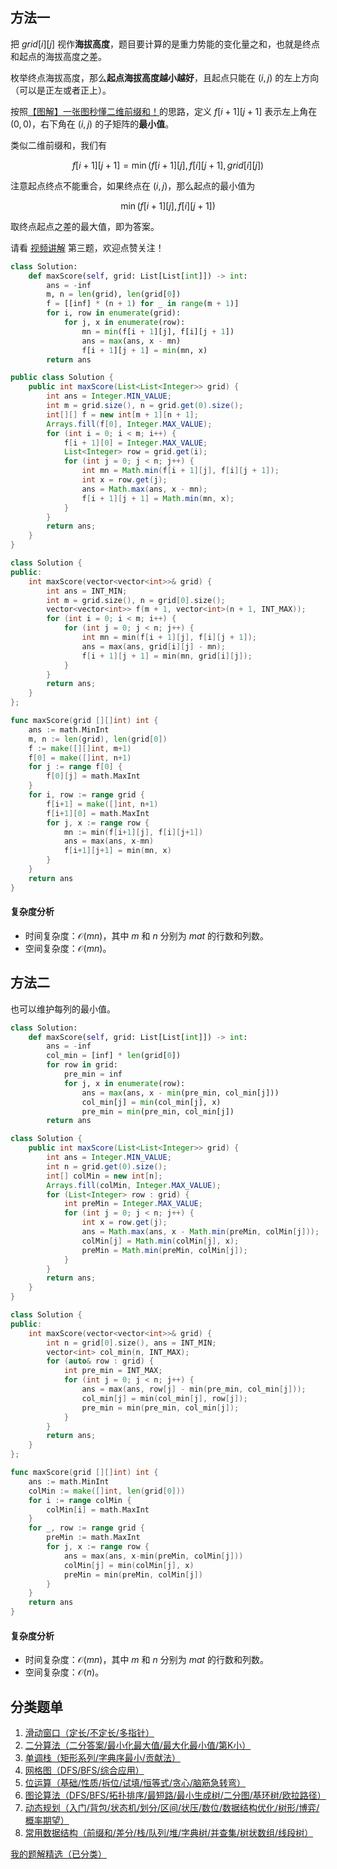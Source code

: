 ## 方法一

把 $\textit{grid}[i][j]$ 视作**海拔高度**，题目要计算的是重力势能的变化量之和，也就是终点和起点的海拔高度之差。

枚举终点海拔高度，那么**起点海拔高度越小越好**，且起点只能在 $(i,j)$ 的左上方向（可以是正左或者正上）。

按照[【图解】一张图秒懂二维前缀和！](https://leetcode.cn/problems/range-sum-query-2d-immutable/solution/tu-jie-yi-zhang-tu-miao-dong-er-wei-qian-84qp/)的思路，定义 $f[i+1][j+1]$ 表示左上角在 $(0,0)$，右下角在 $(i,j)$ 的子矩阵的**最小值**。

类似二维前缀和，我们有

$$
f[i+1][j+1] = \min(f[i+1][j],f[i][j+1], \textit{grid}[i][j])
$$

注意起点终点不能重合，如果终点在 $(i,j)$，那么起点的最小值为

$$
\min(f[i+1][j],f[i][j+1])
$$

取终点起点之差的最大值，即为答案。

请看 [视频讲解](https://www.bilibili.com/video/BV1bx4y1i7rP/) 第三题，欢迎点赞关注！

```py [sol-Python3]
class Solution:
    def maxScore(self, grid: List[List[int]]) -> int:
        ans = -inf
        m, n = len(grid), len(grid[0])
        f = [[inf] * (n + 1) for _ in range(m + 1)]
        for i, row in enumerate(grid):
            for j, x in enumerate(row):
                mn = min(f[i + 1][j], f[i][j + 1])
                ans = max(ans, x - mn)
                f[i + 1][j + 1] = min(mn, x)
        return ans
```

```java [sol-Java]
public class Solution {
    public int maxScore(List<List<Integer>> grid) {
        int ans = Integer.MIN_VALUE;
        int m = grid.size(), n = grid.get(0).size();
        int[][] f = new int[m + 1][n + 1];
        Arrays.fill(f[0], Integer.MAX_VALUE);
        for (int i = 0; i < m; i++) {
            f[i + 1][0] = Integer.MAX_VALUE;
            List<Integer> row = grid.get(i);
            for (int j = 0; j < n; j++) {
                int mn = Math.min(f[i + 1][j], f[i][j + 1]);
                int x = row.get(j);
                ans = Math.max(ans, x - mn);
                f[i + 1][j + 1] = Math.min(mn, x);
            }
        }
        return ans;
    }
}
```

```cpp [sol-C++]
class Solution {
public:
    int maxScore(vector<vector<int>>& grid) {
        int ans = INT_MIN;
        int m = grid.size(), n = grid[0].size();
        vector<vector<int>> f(m + 1, vector<int>(n + 1, INT_MAX));
        for (int i = 0; i < m; i++) {
            for (int j = 0; j < n; j++) {
                int mn = min(f[i + 1][j], f[i][j + 1]);
                ans = max(ans, grid[i][j] - mn);
                f[i + 1][j + 1] = min(mn, grid[i][j]);
            }
        }
        return ans;
    }
};
```

```go [sol-Go]
func maxScore(grid [][]int) int {
	ans := math.MinInt
	m, n := len(grid), len(grid[0])
	f := make([][]int, m+1)
	f[0] = make([]int, n+1)
	for j := range f[0] {
		f[0][j] = math.MaxInt
	}
	for i, row := range grid {
		f[i+1] = make([]int, n+1)
		f[i+1][0] = math.MaxInt
		for j, x := range row {
			mn := min(f[i+1][j], f[i][j+1])
			ans = max(ans, x-mn)
			f[i+1][j+1] = min(mn, x)
		}
	}
	return ans
}
```

#### 复杂度分析

- 时间复杂度：$\mathcal{O}(mn)$，其中 $m$ 和 $n$ 分别为 $\textit{mat}$ 的行数和列数。
- 空间复杂度：$\mathcal{O}(mn)$。

## 方法二

也可以维护每列的最小值。

```py [sol-Python3]
class Solution:
    def maxScore(self, grid: List[List[int]]) -> int:
        ans = -inf
        col_min = [inf] * len(grid[0])
        for row in grid:
            pre_min = inf
            for j, x in enumerate(row):
                ans = max(ans, x - min(pre_min, col_min[j]))
                col_min[j] = min(col_min[j], x)
                pre_min = min(pre_min, col_min[j])
        return ans
```

```java [sol-Java]
class Solution {
    public int maxScore(List<List<Integer>> grid) {
        int ans = Integer.MIN_VALUE;
        int n = grid.get(0).size();
        int[] colMin = new int[n];
        Arrays.fill(colMin, Integer.MAX_VALUE);
        for (List<Integer> row : grid) {
            int preMin = Integer.MAX_VALUE;
            for (int j = 0; j < n; j++) {
                int x = row.get(j);
                ans = Math.max(ans, x - Math.min(preMin, colMin[j]));
                colMin[j] = Math.min(colMin[j], x);
                preMin = Math.min(preMin, colMin[j]);
            }
        }
        return ans;
    }
}
```

```cpp [sol-C++]
class Solution {
public:
    int maxScore(vector<vector<int>>& grid) {
        int n = grid[0].size(), ans = INT_MIN;
        vector<int> col_min(n, INT_MAX);
        for (auto& row : grid) {
            int pre_min = INT_MAX;
            for (int j = 0; j < n; j++) {
                ans = max(ans, row[j] - min(pre_min, col_min[j]));
                col_min[j] = min(col_min[j], row[j]);
                pre_min = min(pre_min, col_min[j]);
            }
        }
        return ans;
    }
};
```

```go [sol-Go]
func maxScore(grid [][]int) int {
	ans := math.MinInt
	colMin := make([]int, len(grid[0]))
	for i := range colMin {
		colMin[i] = math.MaxInt
	}
	for _, row := range grid {
		preMin := math.MaxInt
		for j, x := range row {
			ans = max(ans, x-min(preMin, colMin[j]))
			colMin[j] = min(colMin[j], x)
			preMin = min(preMin, colMin[j])
		}
	}
	return ans
}
```

#### 复杂度分析

- 时间复杂度：$\mathcal{O}(mn)$，其中 $m$ 和 $n$ 分别为 $\textit{mat}$ 的行数和列数。
- 空间复杂度：$\mathcal{O}(n)$。

## 分类题单

1. [滑动窗口（定长/不定长/多指针）](https://leetcode.cn/circle/discuss/0viNMK/)
2. [二分算法（二分答案/最小化最大值/最大化最小值/第K小）](https://leetcode.cn/circle/discuss/SqopEo/)
3. [单调栈（矩形系列/字典序最小/贡献法）](https://leetcode.cn/circle/discuss/9oZFK9/)
4. [网格图（DFS/BFS/综合应用）](https://leetcode.cn/circle/discuss/YiXPXW/)
5. [位运算（基础/性质/拆位/试填/恒等式/贪心/脑筋急转弯）](https://leetcode.cn/circle/discuss/dHn9Vk/)
6. [图论算法（DFS/BFS/拓扑排序/最短路/最小生成树/二分图/基环树/欧拉路径）](https://leetcode.cn/circle/discuss/01LUak/)
7. [动态规划（入门/背包/状态机/划分/区间/状压/数位/数据结构优化/树形/博弈/概率期望）](https://leetcode.cn/circle/discuss/tXLS3i/)
8. [常用数据结构（前缀和/差分/栈/队列/堆/字典树/并查集/树状数组/线段树）](https://leetcode.cn/circle/discuss/mOr1u6/)

[我的题解精选（已分类）](https://github.com/EndlessCheng/codeforces-go/blob/master/leetcode/SOLUTIONS.md)
